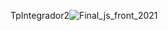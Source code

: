 TpIntegrador2![Final_js_front_2021](https://github.com/0Leonel/TPIntegrador2/assets/115672689/d38ff713-a366-4207-b6a8-b90721e7b2c0)
